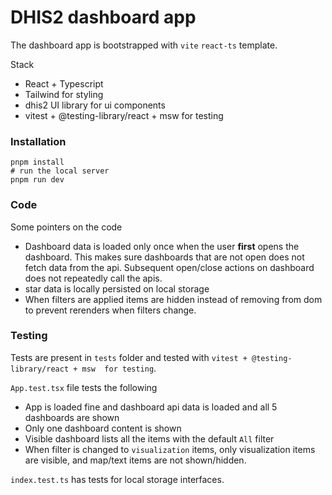 # DHIS2 dashboard app

The dashboard app is bootstrapped with `vite` `react-ts` template.

Stack
- React + Typescript
- Tailwind for styling
- dhis2 UI library for ui components
- vitest + @testing-library/react + msw  for testing

### Installation

```shell
pnpm install
# run the local server
pnpm run dev
```

### Code

Some pointers on the code

- Dashboard data is loaded only once when the user **first** opens the dashboard. This makes sure dashboards that are not open does not fetch data from the api. Subsequent open/close actions on dashboard does not repeatedly call the apis.
- star data is locally persisted on local storage
- When filters are applied items are hidden instead of removing from dom to prevent rerenders when filters change.


### Testing

Tests are present in `tests` folder and tested with `vitest + @testing-library/react + msw  for testing`.

`App.test.tsx` file tests the following

- App is loaded fine and dashboard api data is loaded and all 5 dashboards are shown
- Only one dashboard content is shown
- Visible dashboard lists all the items with the default `All` filter
- When filter is changed to `visualization` items, only visualization items are visible, and map/text items are not shown/hidden.

`index.test.ts` has tests for local storage interfaces.


